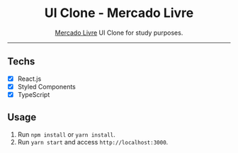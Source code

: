 <h1 align="center">
UI Clone - Mercado Livre
</h1>

<p align="center"><a href="https://produto.mercadolivre.com.br/MLB-1005287596-10-camiseta-para-sublimaco-camisa-malha-blusa-atacado-_JM?searchVariation=22556193234#searchVariation=22556193234&position=2&type=item&tracking_id=2c5e858e-ac0c-4d0a-a707-4f8041c369c0">Mercado Livre</a> UI Clone for study purposes.</p>

<hr>

## Techs

- [x] React.js
- [x] Styled Components
- [x] TypeScript

## Usage

1. Run `npm install` or `yarn install`.<br />
2. Run `yarn start` and access `http://localhost:3000`.<br />

